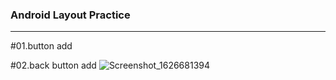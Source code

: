 ### **Android Layout Practice**
___

#01.button add

#02.back button add
![Screenshot_1626681394](https://user-images.githubusercontent.com/85157490/126125593-68ded77a-a3e7-4377-a477-bcc6803a19ef.png)
